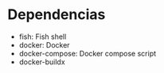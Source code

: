 # Dependencias

- fish: Fish shell
- docker: Docker
- docker-compose: Docker compose script
- docker-buildx